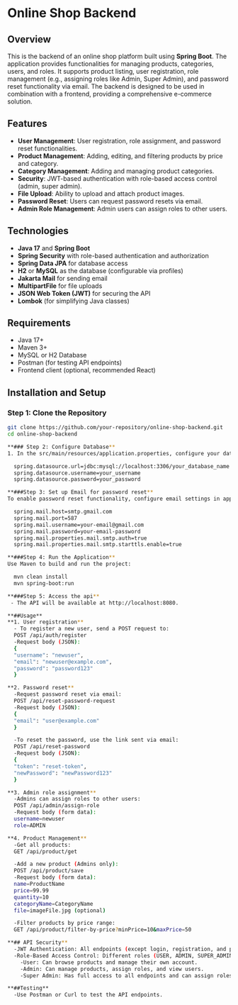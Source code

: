 # Online Shop Backend

## Overview
This is the backend of an online shop platform built using **Spring Boot**. The application provides functionalities for managing products, categories, users, and roles. It supports product listing, user registration, role management (e.g., assigning roles like Admin, Super Admin), and password reset functionality via email. The backend is designed to be used in combination with a frontend, providing a comprehensive e-commerce solution.

## Features
- **User Management**: User registration, role assignment, and password reset functionalities.
- **Product Management**: Adding, editing, and filtering products by price and category.
- **Category Management**: Adding and managing product categories.
- **Security**: JWT-based authentication with role-based access control (admin, super admin).
- **File Upload**: Ability to upload and attach product images.
- **Password Reset**: Users can request password resets via email.
- **Admin Role Management**: Admin users can assign roles to other users.

## Technologies
- **Java 17** and **Spring Boot**
- **Spring Security** with role-based authentication and authorization
- **Spring Data JPA** for database access
- **H2** or **MySQL** as the database (configurable via profiles)
- **Jakarta Mail** for sending email
- **MultipartFile** for file uploads
- **JSON Web Token (JWT)** for securing the API
- **Lombok** (for simplifying Java classes)
  
## Requirements
- Java 17+
- Maven 3+
- MySQL or H2 Database
- Postman (for testing API endpoints)
- Frontend client (optional, recommended React)

## Installation and Setup

### Step 1: Clone the Repository
```bash
git clone https://github.com/your-repository/online-shop-backend.git
cd online-shop-backend

**### Step 2: Configure Database**
1. In the src/main/resources/application.properties, configure your database connection:

  spring.datasource.url=jdbc:mysql://localhost:3306/your_database_name
  spring.datasource.username=your_username
  spring.datasource.password=your_password

**###Step 3: Set up Email for password reset**
To enable password reset functionality, configure email settings in application.properties:

  spring.mail.host=smtp.gmail.com
  spring.mail.port=587
  spring.mail.username=your-email@gmail.com
  spring.mail.password=your-email-password
  spring.mail.properties.mail.smtp.auth=true
  spring.mail.properties.mail.smtp.starttls.enable=true

**###Step 4: Run the Application**
Use Maven to build and run the project:

  mvn clean install
  mvn spring-boot:run

**###Step 5: Access the api**
 - The API will be available at http://localhost:8080.

**##Usage**
**1. User registration**
  - To register a new user, send a POST request to:
  POST /api/auth/register
  -Request body (JSON):
  {
  "username": "newuser",
  "email": "newuser@example.com",
  "password": "password123"
  }

**2. Password reset**
  -Request password reset via email:
  POST /api/reset-password-request
  -Request body (JSON):
  {
  "email": "user@example.com"
  }

  -To reset the password, use the link sent via email:
  POST /api/reset-password
  -Request body (JSON):
  {
  "token": "reset-token",
  "newPassword": "newPassword123"
  }

**3. Admin role assignment**
  -Admins can assign roles to other users:
  POST /api/admin/assign-role
  -Request body (form data):
  username=newuser
  role=ADMIN

**4. Product Management**
  -Get all products:
  GET /api/product/get

  -Add a new product (Admins only):
  POST /api/product/save
  -Request body (form data):
  name=ProductName
  price=99.99
  quantity=10
  categoryName=CategoryName
  file=imageFile.jpg (optional)

  -Filter products by price range:
  GET /api/product/filter-by-price?minPrice=10&maxPrice=50

**## API Security**
  -JWT Authentication: All endpoints (except login, registration, and password reset) are secured using JWT tokens.
  -Role-Based Access Control: Different roles (USER, ADMIN, SUPER_ADMIN) have different levels of access to the API.
    -User: Can browse products and manage their own account.
    -Admin: Can manage products, assign roles, and view users.
    -Super Admin: Has full access to all endpoints and can assign roles.

**##Testing**
  -Use Postman or Curl to test the API endpoints.
